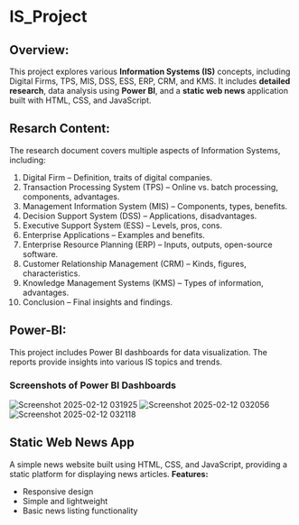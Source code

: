 # IS_Project

## Overview:
This project explores various **Information Systems (IS)** concepts, including Digital Firms, TPS, MIS, DSS, ESS, ERP, CRM, and KMS. It includes **detailed research**, data analysis using **Power BI**, and a **static web news** application built with HTML, CSS, and JavaScript.

## Resarch Content:
The research document covers multiple aspects of Information Systems, including:
1. Digital Firm – Definition, traits of digital companies.
2. Transaction Processing System (TPS) – Online vs. batch processing, components, advantages.
3. Management Information System (MIS) – Components, types, benefits.
4. Decision Support System (DSS) – Applications, disadvantages.
5. Executive Support System (ESS) – Levels, pros, cons.
6. Enterprise Applications – Examples and benefits.
7. Enterprise Resource Planning (ERP) – Inputs, outputs, open-source software.
8. Customer Relationship Management (CRM) – Kinds, figures, characteristics.
9. Knowledge Management Systems (KMS) – Types of information, advantages.
10. Conclusion – Final insights and findings.

## Power-BI:
This project includes Power BI dashboards for data visualization. The reports provide insights into various IS topics and trends.
### Screenshots of Power BI Dashboards
![Screenshot 2025-02-12 031925](https://github.com/user-attachments/assets/4525af80-f62f-4f30-a9df-a50794a255d7)
![Screenshot 2025-02-12 032056](https://github.com/user-attachments/assets/31efb0ec-4f11-4d49-8c87-cc77fcd4f9f2)
![Screenshot 2025-02-12 032118](https://github.com/user-attachments/assets/7b39bd2c-f289-4d57-977d-4b32e7f7afa0)

## Static Web News App
A simple news website built using HTML, CSS, and JavaScript, providing a static platform for displaying news articles.
**Features:**
- Responsive design
- Simple and lightweight
- Basic news listing functionality
